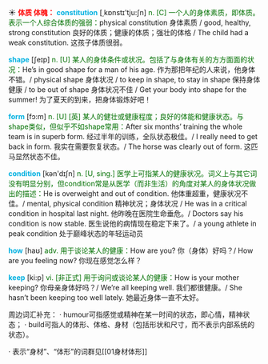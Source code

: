 ☀ <font color="red">**体质 体魄：**</font>
<font color="sky blue">**constitution**</font> [͵kɒnstɪ'tju:ʃn] 
<font color="rgb(227, 108, 9)">n. [C] 一个人的身体素质，即体质。表示一个人综合体质的强弱：</font>physical constitution 身体素质 / good, healthy, strong constitution 良好的体质；健康的体质；强壮的体格 / The child had a weak constitution. 这孩子体质很弱。

<font color="sky blue">**shape**</font> [ʃeɪp] 
<font color="rgb(227, 108, 9)">n. [U] 某人的身体条件或状况。包括了与身体有关的方方面面的状况：</font>He’s in good shape for a man of his age. 作为那把年纪的人来说，他身体不错。/ physical shape 身体状况 / to keep in shape, to stay in shape 保持身体健康 / to be out of shape 身体状况不佳 / Get your body into shape for the summer! 为了夏天的到来，把身体锻炼好吧！

<font color="sky blue">**form**</font> [fɔ:m] 
<font color="rgb(227, 108, 9)">n. [U] [英] 某人的健壮或健康程度；良好的体能和健康状态。与shape类似，但似乎不如shape常用：</font>After six months’ training the whole team is in superb form. 经过半年的训练，全队状态极佳。/ I really need to get back in form. 我实在需要恢复状态。/ The horse was clearly out of form. 这匹马显然状态不佳。

<font color="sky blue">**condition**</font> [kən'dɪʃn] 
<font color="rgb(227, 108, 9)">n. [U, sing.] 医学上可指某人的健康状况。词义上与其它词没有明显分别，但condition常是从医学（而非生活）的角度对某人的身体状况做出的描述：</font>He is overweight and out of condition. 他体重超重，健康状况不佳。/ mental, physical condition 精神状况；身体状况 / He was in a critical condition in hospital last night. 他昨晚在医院生命垂危。/ Doctors say his condition is now stable. 医生说他的病情现在稳定下来了。/ a young athlete in peak condition 处于巅峰状态的年轻运动员 

<font color="sky blue">**how**</font> [haʊ] 
<font color="rgb(227, 108, 9)">adv. 用于谈论某人的健康：</font>How are you? 你（身体）好吗？/ How are you feeling now? 你现在感觉怎么样？

<font color="sky blue">**keep**</font> [ki:p] 
<font color="rgb(227, 108, 9)">vi. [非正式] 用于询问或谈论某人的健康：</font>How is your mother keeping? 你母亲身体好吗？/ We’re all keeping well. 我们都很健康。/ She hasn’t been keeping too well lately. 她最近身体一直不太好。

周边词汇补充：
· humour可指感觉或精神在某一时间的状态，即心情，精神状态；
· build可指人的体形、体格、身材（包括形状和尺寸，而不表示内部系统的状态）。

· 表示“身材”、“体形”的词群见[[01身材体形]]

